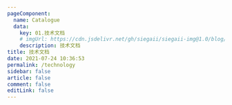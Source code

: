 ```yaml
---
pageComponent: 
  name: Catalogue
  data: 
    key: 01.技术文档
    # imgUrl: https://cdn.jsdelivr.net/gh/siegaii/siegaii-img@1.0/blog/web.png
    description: 技术文档
title: 技术文档
date: 2021-07-24 10:36:53
permalink: /technology
sidebar: false
article: false
comment: false
editLink: false
---
```

